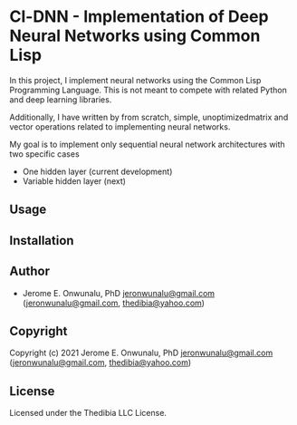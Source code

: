 # Cl-DNN - Implementation of Deep Neural Networks using Common Lisp

In this project, I implement neural networks using the Common Lisp Programming Language. This is not meant to compete with related Python and deep learning libraries.

Additionally, I have written by from scratch, simple, unoptimizedmatrix and vector operations related to implementing neural networks.

My goal is to implement only sequential neural network architectures with two specific cases
* One hidden layer (current development)
* Variable hidden layer (next)

## Usage

## Installation

## Author

* Jerome E. Onwunalu, PhD <jeronwunalu@gmail.com> (jeronwunalu@gmail.com, thedibia@yahoo.com)

## Copyright

Copyright (c) 2021 Jerome E. Onwunalu, PhD <jeronwunalu@gmail.com> (jeronwunalu@gmail.com, thedibia@yahoo.com)

## License

Licensed under the Thedibia LLC License.
